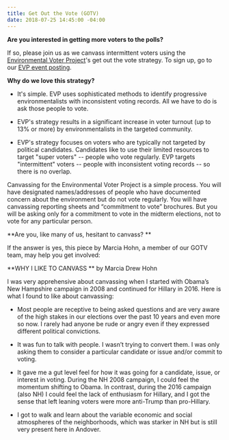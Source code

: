 ```yaml
---
title: Get Out the Vote (GOTV)
date: 2018-07-25 14:45:00 -04:00
---
```


**Are you interested in getting more voters to the polls?**

If so, please join us as we canvass intermittent voters using the [Environmental Voter Project](https://www.environmentalvoter.org/)'s get out the vote strategy. To sign up, go to our [EVP event posting](https://www.facebook.com/events/802896223251104/).

**Why do we love this strategy?**

* It's simple. EVP uses sophisticated methods to identify progressive environmentalists with inconsistent voting records. All we have to do is ask those people to vote.

* EVP's strategy results in a significant increase in voter turnout (up to 13% or more) by environmentalists in the targeted community.

* EVP's strategy focuses on voters who are typically not targeted by political candidates. Candidates like to use their limited resources to target "super voters" -- people who vote regularly. EVP targets "intermittent" voters -- people with inconsistent voting records -- so there is no overlap.

Canvassing for the Environmental Voter Project is a simple process. You will have designated names/addresses of people who have documented concern about the environment but do not vote regularly. You will have canvassing reporting sheets and “commitment to vote” brochures. But you will be asking only for a commitment to vote in the midterm elections, not to vote for any particular person.

**Are you, like many of us, hesitant to canvass? **

If the answer is yes, this piece by Marcia Hohn, a member of our GOTV team, may help you get involved:

**WHY I LIKE TO CANVASS **
by Marcia Drew Hohn

I was very apprehensive about canvassing when I started with Obama’s New Hampshire campaign in 2008 and continued for Hillary in 2016. Here is what I found to like about canvassing:

* Most people are receptive to being asked questions and are very aware of the high stakes in our elections over the past 10 years and even more so now. I rarely had anyone be rude or angry even if they expressed different political convictions.

* It was fun to talk with people. I wasn’t trying to convert them. I was only asking them to consider a particular candidate or issue and/or commit to voting.

* It gave me a gut level feel for how it was going for a candidate, issue, or interest in voting. During the NH 2008 campaign, I could feel the momentum shifting to Obama. In contrast, during the 2016 campaign (also NH) I could feel the lack of enthusiasm for Hillary, and I got the sense that left leaning voters were more anti-Trump than pro-Hillary.

* I got to walk and learn about the variable economic and social atmospheres of the neighborhoods, which was starker in NH but is still very present here in Andover.
